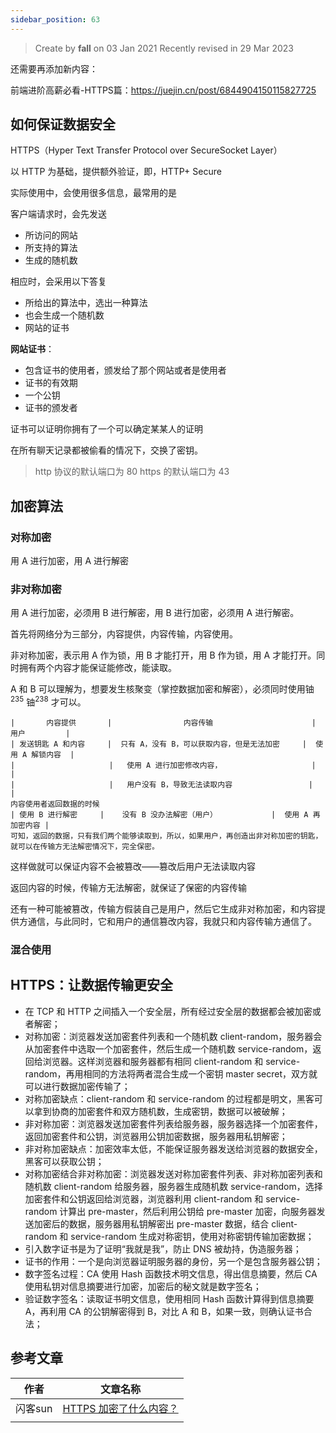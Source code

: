 ```yaml
---
sidebar_position: 63
---
```


>Create by **fall** on 03 Jan 2021
>Recently revised in 29 Mar 2023

还需要再添加新内容：

前端进阶高薪必看-HTTPS篇：https://juejin.cn/post/6844904150115827725

## 如何保证数据安全

HTTPS（Hyper Text Transfer Protocol over SecureSocket Layer）

以 HTTP 为基础，提供额外验证，即，HTTP+ Secure

实际使用中，会使用很多信息，最常用的是

客户端请求时，会先发送

- 所访问的网站
- 所支持的算法
- 生成的随机数

相应时，会采用以下答复

- 所给出的算法中，选出一种算法
- 也会生成一个随机数
- 网站的证书

**网站证书**：

- 包含证书的使用者，颁发给了那个网站或者是使用者
- 证书的有效期
- 一个公钥
- 证书的颁发者

证书可以证明你拥有了一个可以确定某某人的证明

在所有聊天记录都被偷看的情况下，交换了密钥。

> http 协议的默认端口为 80
> https 的默认端口为 43

## 加密算法

### 对称加密

用 A 进行加密，用 A 进行解密

### 非对称加密

用 A 进行加密，必须用 B 进行解密，用 B 进行加密，必须用 A 进行解密。

首先将网络分为三部分，内容提供，内容传输，内容使用。

非对称加密，表示用 A 作为锁，用 B 才能打开，用 B 作为锁，用 A 才能打开。同时拥有两个内容才能保证能修改，能读取。

A 和 B 可以理解为，想要发生核聚变（掌控数据加密和解密），必须同时使用铀<sup>235</sup> 铀<sup>238</sup> 才可以。

```
|       内容提供       |                内容传输                      |     用户         |
| 发送钥匙 A 和内容     |  只有 A，没有 B，可以获取内容，但是无法加密     |  使用 A 解锁内容  |
|                     |   使用 A 进行加密修改内容，                    |                  |
|                     |   用户没有 B，导致无法读取内容                 |                  |
内容使用者返回数据的时候
| 使用 B 进行解密     |    没有 B 没办法解密（用户）            |  使用 A 再加密内容 |
可知，返回的数据，只有我们两个能够读取到，所以，如果用户，再创造出非对称加密的钥匙，就可以在传输方无法解密情况下，完全保密。
```

这样做就可以保证内容不会被篡改——篡改后用户无法读取内容

返回内容的时候，传输方无法解密，就保证了保密的内容传输

还有一种可能被篡改，传输方假装自己是用户，然后它生成非对称加密，和内容提供方通信，与此同时，它和用户的通信篡改内容，我就只和内容传输方通信了。

### 混合使用



## HTTPS：让数据传输更安全

- 在 TCP 和 HTTP 之间插入一个安全层，所有经过安全层的数据都会被加密或者解密；
- 对称加密：浏览器发送加密套件列表和一个随机数 client-random，服务器会从加密套件中选取一个加密套件，然后生成一个随机数 service-random，返回给浏览器。这样浏览器和服务器都有相同 client-random 和 service-random，再用相同的方法将两者混合生成一个密钥 master secret，双方就可以进行数据加密传输了；
- 对称加密缺点：client-random 和 service-random 的过程都是明文，黑客可以拿到协商的加密套件和双方随机数，生成密钥，数据可以被破解；
- 非对称加密：浏览器发送加密套件列表给服务器，服务器选择一个加密套件，返回加密套件和公钥，浏览器用公钥加密数据，服务器用私钥解密；
- 非对称加密缺点：加密效率太低，不能保证服务器发送给浏览器的数据安全，黑客可以获取公钥；
- 对称加密结合非对称加密：浏览器发送对称加密套件列表、非对称加密列表和随机数 client-random 给服务器，服务器生成随机数 service-random，选择加密套件和公钥返回给浏览器，浏览器利用 client-random 和 service-random 计算出 pre-master，然后利用公钥给 pre-master 加密，向服务器发送加密后的数据，服务器用私钥解密出 pre-master 数据，结合 client-random 和 service-random 生成对称密钥，使用对称密钥传输加密数据；
- 引入数字证书是为了证明“我就是我”，防止 DNS 被劫持，伪造服务器；
- 证书的作用：一个是向浏览器证明服务器的身份，另一个是包含服务器公钥；
- 数字签名过程：CA 使用 Hash 函数技术明文信息，得出信息摘要，然后 CA 使用私钥对信息摘要进行加密，加密后的秘文就是数字签名；
- 验证数字签名：读取证书明文信息，使用相同 Hash 函数计算得到信息摘要 A，再利用 CA 的公钥解密得到 B，对比 A 和 B，如果一致，则确认证书合法；

## 参考文章

| 作者    | 文章名称                                                     |
| ------- | ------------------------------------------------------------ |
| 闪客sun | [HTTPS 加密了什么内容？](https://www.zhihu.com/question/28617156/answer/2059783991) |
|         |                                                              |

